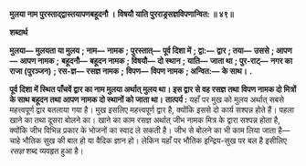 **मुलया नाम पुरस्ताद्द्वास्तयापणबहूदनौ ।** **विषयौ याति पुरराड्रसज्ञविपणान्वित: ॥ ४९॥** 

**शब्दार्थ** 

**मुलया—** **मुलयता या मुलय** **; नाम—** **नामक** **; पुरस्तात्—** **पूर्व दिशा में** **; द्वा:—** **द्वार** **; तया—** **उससे** **; आपण—** **आपण नामक** **;** **बहूदनौ—** **बहूदन नामक** **; विषयौ—** **दो स्थान** **; याति—** **जाता था** **; पुर-राट्—** **नगर का राजा (पुरञ्जन)** **; रस-ज्ञ—** **रसज्ञ नामक** **;** **विपण—** **विपण नामक** **; अन्वित:—** **के साथ।** **.** 

**पूर्व दिशा में स्थित पाँचवें द्वार का नाम मुलया अर्थात् मुलय था। इस द्वार से वह रसज्ञ तथा** **विपण नामक दो मित्रों के साथ बहूदन तथा आपण नामक दो स्थानों को जाता था।** **तात्पर्य :** यहाँ पर मुख को मुलय अर्थात् सबसे महत्त्वपूर्ण द्वार बतलाया गया है। मुख इसलिए महत्त्वपूर्ण द्वार है, क्योंकि इससे दो कार्य सश्पन्न होते हैं। पहला खाने का तथा दूसरा बोलने का। खाने का काम रसज्ञ अर्थात् जीभ नामक मित्र के द्वारा सश्पन्न होता है, क्योंकि जीभ विभिन्न प्रकार के भोजनों का स्वाद ले सकती है। जीभ से बोलने का भी काम लिया जाता है—चाहे भौतिक सुख की बात हो या वैदिक ज्ञान हो। लेकिन यहाँ पर भौतिक इन्द्रिय-सुख पर बल है इसीलिए *रसज्ञ* शब्द व्यवहृत हुआ है।  